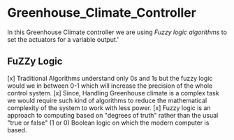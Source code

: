 # Greenhouse_Climate_Controller
In this Greenhouse Climate controller we are using *Fuzzy logic algorithms* to set the actuators for a variable output.'

## FuZZy Logic 
[x] Traditional Algorithms understand only 0s and 1s but the fuzzy logic would we in between 0-1 which will increase the precision of the whole control system.
[x] Since, Handling Greenhouse climate is a complex task we would require such kind of algorithms to reduce the mathematical complexity of the system to work with less power.
[x] Fuzzy logic is an approach to computing based on "degrees of truth" rather than the usual "true or false" (1 or 0) Boolean logic on which the modern computer is based.
